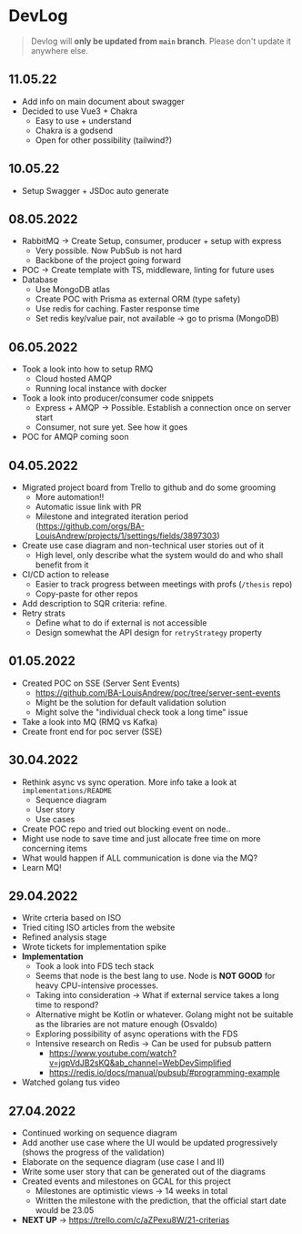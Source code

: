# DevLog

> Devlog will **only be updated from `main` branch**. Please don't update it anywhere else.

## 11.05.22
- Add info on main document about swagger
- Decided to use Vue3 + Chakra
  - Easy to use + understand
  - Chakra is a godsend
  - Open for other possibility (tailwind?)

## 10.05.22
- Setup Swagger + JSDoc auto generate

## 08.05.2022
- RabbitMQ -> Create Setup, consumer, producer + setup with express
  - Very possible. Now PubSub is not hard
  - Backbone of the project going forward
- POC -> Create template with TS, middleware, linting for future uses
- Database 
  - Use MongoDB atlas
  - Create POC with Prisma as external ORM (type safety)
  - Use redis for caching. Faster response time
  - Set redis key/value pair, not available -> go to prisma (MongoDB)

## 06.05.2022
- Took a look into how to setup RMQ
  - Cloud hosted AMQP
  - Running local instance with docker
- Took a look into producer/consumer code snippets 
  - Express + AMQP -> Possible. Establish a connection once on server start
  - Consumer, not sure yet. See how it goes
- POC for AMQP coming soon

## 04.05.2022
- Migrated project board from Trello to github and do some grooming 
  - More automation!!
  - Automatic issue link with PR
  - Milestone and integrated iteration period (https://github.com/orgs/BA-LouisAndrew/projects/1/settings/fields/3897303)
- Create use case diagram and non-technical user stories out of it
  - High level, only describe what the system would do and who shall benefit from it
- CI/CD action to release 
  - Easier to track progress between meetings with profs (`/thesis` repo)
  - Copy-paste for other repos
- Add description to SQR criteria: refine. 
- Retry strats
  - Define what to do if external is not accessible
  - Design somewhat the API design for `retryStrategy` property

## 01.05.2022
- Created POC on SSE (Server Sent Events)
  - https://github.com/BA-LouisAndrew/poc/tree/server-sent-events
  - Might be the solution for default validation solution
  - Might solve the "individual check took a long time" issue
- Take a look into MQ (RMQ vs Kafka)
- Create front end for poc server (SSE)

## 30.04.2022
- Rethink async vs sync operation. More info take a look at `implementations/README`
  - Sequence diagram
  - User story
  - Use cases
- Create POC repo and tried out blocking event on node..
- Might use node to save time and just allocate free time on more concerning items
- What would happen if ALL communication is done via the MQ?
- Learn MQ!

## 29.04.2022
- Write crteria based on ISO 
- Tried citing ISO articles from the website
- Refined analysis stage
- Wrote tickets for implementation spike
- **Implementation**
  - Took a look into FDS tech stack
  - Seems that node is the best lang to use. Node is **NOT GOOD** for heavy CPU-intensive processes.
  - Taking into consideration -> What if external service takes a long time to respond?
  - Alternative might be Kotlin or whatever. Golang might not be suitable as the libraries are not mature enough (Osvaldo)
  - Exploring possibility of async operations with the FDS
  - Intensive research on Redis -> Can be used for pubsub pattern 
    -  https://www.youtube.com/watch?v=jgpVdJB2sKQ&ab_channel=WebDevSimplified
    -  https://redis.io/docs/manual/pubsub/#programming-example
- Watched golang tus video

## 27.04.2022
- Continued working on sequence diagram
- Add another use case where the UI would be updated progressively (shows the progress of the validation)
- Elaborate on the sequence diagram (use case I and II) 
- Write some user story that can be generated out of the diagrams
- Created events and milestones on GCAL for this project
  - Milestones are optimistic views -> 14 weeks in total
  - Written the milestone with the prediction, that the official start date would be 23.05
- **NEXT UP** -> https://trello.com/c/aZPexu8W/21-criterias